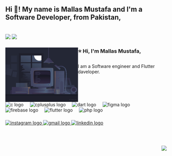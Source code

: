 <h2 align="left">Hi 👋! My name is Mallas Mustafa and I'm a Software Developer, from Pakistan,</h2>

###

<br clear="both">

<div align="left">
  <img src="https://github-readme-stats.vercel.app/api?username=mallasmustafa&hide_title=false&hide_rank=false&show_icons=true&include_all_commits=true&count_private=true&disable_animations=false&theme=merko&locale=en&hide_border=false%22%20height=%22150%22%20alt=%22stats%20graph"  />
  <img src="https://github-readme-stats.vercel.app/api/top-langs?username=mallasmustafa&locale=en&hide_title=false&layout=compact&card_width=320&langs_count=5&theme=merko&hide_border=false%22%20height=%22150%22%20alt=%22languages%20graph"  />
</div>

###

<img align="left" height="170" src="https://raw.githubusercontent.com/DamianSuess/DamianSuess/master/images/NightCoding.gif"  />

###

<h3 align="left">⭐ Hi, I'm Mallas Mustafa,</h3>

###

<p align="left">I am a Software engineer and Flutter daveloper.</p>

###

<br clear="both">

<div align="left">
  <img src="https://cdn.jsdelivr.net/gh/devicons/devicon/icons/c/c-original.svg" height="30" alt="c logo"  />
  <img width="12" />
   <img src="https://cdn.jsdelivr.net/gh/devicons/devicon/icons/cplusplus/cplusplus-original.svg" height="30" alt="cplusplus logo"  />
  <img width="12" />
  <img src="https://cdn.jsdelivr.net/gh/devicons/devicon/icons/dart/dart-original.svg" height="30" alt="dart logo"  />
  <img width="12" />
  <img src="https://cdn.jsdelivr.net/gh/devicons/devicon/icons/figma/figma-original.svg" height="30" alt="figma logo"  />
  <img width="12" />
  <img src="https://cdn.jsdelivr.net/gh/devicons/devicon/icons/firebase/firebase-plain.svg" height="30" alt="firebase logo"  />
  <img width="12" />
  <img src="https://cdn.jsdelivr.net/gh/devicons/devicon/icons/flutter/flutter-original.svg" height="30" alt="flutter logo"  />
  <img width="12" />
 <img src="https://cdn.jsdelivr.net/gh/devicons/devicon/icons/php/php-original.svg" height="30" alt="php logo"  />
  <img width="12" />
</div>

###

<div align="left">
  <a href="https://www.instagram.com/mallasmustafa" target="_blank">
    <img src="https://img.shields.io/static/v1?message=Instagram&logo=instagram&label=&color=E4405F&logoColor=white&labelColor=&style=for-the-badge" height="35" alt="instagram logo"  />
  </a>
  <a href="mallasmustafa@gmail.com" target="_blank">
    <img src="https://img.shields.io/static/v1?message=Gmail&logo=gmail&label=&color=D14836&logoColor=white&labelColor=&style=for-the-badge" height="35" alt="gmail logo"  />
  </a>
  <a href="https://www.linkedin.com/in/mallas-mustafa-314ba72a3/" target="_blank">
    <img src="https://img.shields.io/static/v1?message=LinkedIn&logo=linkedin&label=&color=0077B5&logoColor=white&labelColor=&style=for-the-badge" height="35" alt="linkedin logo"  />
  </a>
</div>

###

<br clear="both">


###

<img align="right" src="https://visitor-badge.laobi.icu/badge?page_id=mallasmustafa.mallasmustafa&"  />

###
